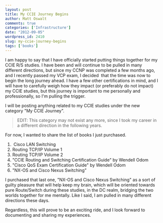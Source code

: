 ```yaml
---
layout: post
title: My CCIE Journey Begins
author: Matt Oswalt
comments: true
categories: ['Infrastructure']
date: "2012-09-05"
wordpress_id: 2410
slug: my-ccie-journey-begins
tags: ['books']
---
```



I am happy to say that I have officially started putting things together for my CCIE R/S studies. I have been and will continue to be pulled in many different directions, but since my CCNP was completed a few months ago, and I recently passed my VCP exam, I decided  that the time was now to begin the long journey ahead. I have a few other certifications in mind, and I will have to carefully weigh how they impact (or preferably do not impact) my CCIE studies, but this journey is important to me personally and professionally, so I'm pulling the trigger.

I will be posting anything related to my CCIE studies under the new category "My CCIE Journey".

> EDIT: This category may not exist any more, since I took my career in a different direction in the following years.

For now, I wanted to share the list of books I just purchased.
	
  1.  Cisco LAN Switching
  2. Routing TCP/IP Volume 1
  3. Routing TCP/IP Volume 2
  4. "CCIE Routing and Switching Certification Guide" by Wendell Odom
  5. "Cisco QoS Exam Certification Guide" by Wendell Odom
  6. "NX-OS and Cisco Nexus Switching"

I purchased that last one, "NX-OS and Cisco Nexus Switching" as a sort of guilty pleasure that will help keep my brain, which will be oriented towards pure Route/Switch during these studies, in the DC realm, bridging the two worlds together for me mentally. Like I said, I am pulled in many different directions these days.

Regardless, this will prove to be an exciting ride, and I look forward to documenting and sharing my experiences.